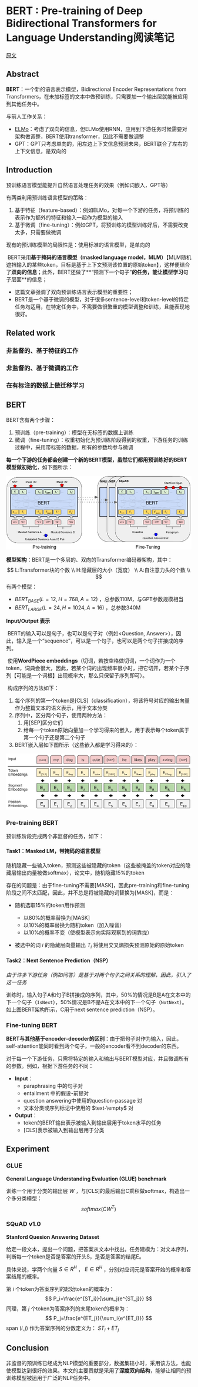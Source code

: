 # BERT : Pre-training of Deep Bidirectional Transformers for Language Understanding阅读笔记

[原文](https://arxiv.org/abs/1810.04805 )

## Abstract

**BERT**：一个新的语言表示模型，Bidirectional Encoder Representations from Transformers，在未加标签的文本中做预训练，只需要加一个输出层就能被应用到其他任务中。

与前人工作关系：

- [ELMo](https://arxiv.org/pdf/1802.05365)：考虑了双向的信息，但ELMo使用RNN，应用到下游任务时候需要对架构做调整，BERT使用transformer，因此不需要做调整
- GPT：GPT只考虑单向的，用左边上下文信息预测未来，BERT联合了左右的上下文信息，是双向的

## Introduction

预训练语言模型能提升自然语言处理任务的效果（例如词嵌入，GPT等）

有两类利用预训练语言模型的策略：

1. 基于特征（feature-based）：例如ELMo，对每一个下游的任务，将预训练的表示作为额外的特征和输入一起作为模型的输入
2. 基于微调（fine-tuning）：例如GPT，将预训练的模型训练好后，不需要改变太多，只需要做微调

现有的预训练模型的局限性是：使用标准的语言模型，是单向的

​	BERT采用**基于掩码的语言模型（masked language model，MLM）**【MLM随机遮挡输入的某些token，目标是基于上下文预测该位置的原始token】，这样便结合了**双向的信息**；此外，BERT还做了**“预测下一个句子”**的任务，能让模型学习**句子层面**的信息；

- 这篇文章强调了双向预训练语言表示模型的重要性；
- BERT是一个基于微调的模型，对于很多sentence-level和token-level的特定任务均适用，在特定任务中，不需要做很繁重的模型调整和训练，且能表现地很好。

## Related work

### 非监督的、基于特征的工作

### 非监督的、基于微调的工作

### 在有标注的数据上做迁移学习

##  BERT

BERT含有两个步骤：

1. 预训练（pre-training）：模型在无标签的数据上训练
2. 微调（fine-tuning）：权重初始化为预训练阶段得到的权重，下游任务的训练过程中，采用带标签的数据，所有的参数均参与微调

**每一个下游的任务都会创建一个新的BERT模型，虽然它们都用预训练好的BERT模型做初始化**，如下图所示：

![1664723017912](./fig/1664723017912.png)

**模型架构**：BERT是一个多层的、双向的Transformer编码器架构，其中：
$$
L:Transformer块的个数	\\
H:隐藏层的大小（宽度）	\\
A:自注意力头的个数	\\
$$
有两个模型：

- $BERT_{BASE}(L=12,H=768,A=12)$ ，总参数110M，与GPT参数规模相当
- $BERT_{LARGE}(L=24,H=1024,A=16)$ ，总参数340M

**Input/Output 表示**

​	BERT的输入可以是句子，也可以是句子对（例如<Question, Answer>），因此，输入是一个“sequence”，可以是一个句子，也可以是两个句子拼接成的序列。

​	使用**WordPiece embeddings**（切词，若按空格做切词，一个词作为一个token，词典会很大，因此，若某个词的出现频率很小时，把它切开，若某个子序列【可能是一个词根】出现概率大，那么只保留子序列即可）。

​	构成序列的方法如下：

1. 每个序列的第一个token是[CLS]（classification），将该符号对应的输出向量作为整篇文本的语义表示，用于文本分类
2. 序列中，区分两个句子，使用两种方法：
   1. 用[SEP]区分它们
   2. 给每一个token原始向量加一个学习得来的嵌入，用于表示每个token属于第一个句子还是第二个句子
3. BERT嵌入层如下图所示（这些嵌入都是学习得来的）：

![1664768100770](./fig/1664768100770.png)

### Pre-training BERT

预训练阶段完成两个非监督的任务，如下：

#### Task1：Masked LM，带掩码的语言模型

​	随机隐藏一些输入token，预测这些被隐藏的token（这些被掩盖的token对应的隐藏层输出向量被做softmax），论文中，随机隐藏15%的token

​	存在的问题是：由于fine-tuning不需要[MASK]，因此pre-training和fine-tuning阶段之间不太匹配，因此，并不总是将被隐藏的词替换为[MASK]，而是：

- 随机选取15%的token用作预测
  - 以80%的概率替换为[MASK]
  - 以10%的概率替换为随机token（加入噪音）
  - 以10%的概率不变（使模型表示向实际观察到的词靠拢）

- 被选中的词 $i$ 的隐藏层向量输出 $T_i$ 将使用交叉熵损失预测原始的原始token

#### Task2：Next Sentence Prediction（NSP）

*由于许多下游任务（例如问答）是基于对两个句子之间关系的理解，因此，引入了这一任务*

​	训练时，输入句子A和句子B拼接成的序列，其中，50%的情况是B是A在文本中的下一个句子（`IsNext`），50%情况是B不是A在文本中的下一个句子（`NotNext`）。如上图BERT架构所示，C用于next sentence prediction（NSP）。

### Fine-tuning BERT

​	**BERT与其他基于encoder-decoder的区别**：由于把句子对作为输入，因此，self-attention能同时看到两个句子，一般的encoder看不到decoder的东西。

​	对于每一个下游任务，只需将特定的输入和输出与BERT模型对应，并且微调所有的参数。例如，根据下游任务的不同：

- **Input**：
  - paraphrasing 中的句子对 
  - entailment 中的假设-前提对
  - question answering中使用的question-passage 对
  - 文本分类或序列标记中使用的 $text-\empty$ 对
- **Output**：
  - token的BERT输出表示被输入到输出层用于token水平的任务
  - [CLS]表示被输入到输出层用于分类

## Experiment

### GLUE

**General Language Understanding Evaluation (GLUE) benchmark**

训练一个用于分类的输出层 $W$ ，与[CLS]的最后输出C乘积做softmax，构造出一个多分类模型：
$$
softmax(CW^T)
$$

### SQuAD v1.0

**Stanford Quesion Answering Dataset**

​	给定一段文本，提出一个问题，把答案从文本中找出。任务建模为：对文本序列，判断每一个token是否是答案的开头S，是否是答案的结尾E。

具体来说，学两个向量 $S \in R^H$ ， $E \in R^H$ ，分别对应词元是答案开始的概率和答案结尾的概率。

第 $i$ 个token为答案序列的起始token的概率为：
$$
P_i=\frac{e^{ST_i}}{\sum_j{e^{ST_j}}}
$$
同理，第 $j$ 个token为答案序列的末尾token的概率为：
$$
P_j=\frac{e^{ET_j}}{\sum_i{e^{ET_i}}}
$$
span $(i,j)$ 作为答案序列的分数定义为： $ST_i+ET_j$ 

## Conclusion

​	非监督的预训练已经成为NLP模型的重要部分，数据集较小时，采用该方法，也能使模型达到很好的效果。本文的主要贡献是采用了**深度双向结构**，能够让相同的预训练模型被运用于广泛的NLP任务中。
